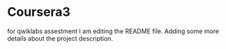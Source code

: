 # Coursera3
for qwiklabs assestment
I am editing the README file. Adding some more details about the project description.

